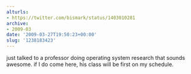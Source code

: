 ```yaml
---
alturls:
- https://twitter.com/bismark/status/1403010281
archive:
- 2009-03
date: '2009-03-27T19:50:23+00:00'
slug: '1238183423'
---
```


just talked to a professor doing operating system research that sounds awesome. if I do come here, his class will be first on my schedule.

